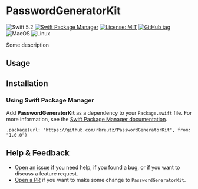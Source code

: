 # PasswordGeneratorKit
![Swift 5.2](https://img.shields.io/badge/Swift-5.2-orange.svg)
[![Swift Package Manager](https://img.shields.io/badge/spm-compatible-brightgreen.svg?style=flat)](https://swift.org/package-manager)
[![License: MIT](https://img.shields.io/badge/License-MIT-blue.svg)](https://opensource.org/licenses/MIT)
[![GitHub tag](https://img.shields.io/github/tag/rkreutz/PasswordGeneratorKit.svg)](https://GitHub.com/rkreutz/PasswordGeneratorKit/tags/)
![MacOS](https://github.com/rkreutz/PasswordGeneratorKit/workflows/MacOS/badge.svg?branch=master&event=push)
![Linux](https://github.com/rkreutz/PasswordGeneratorKit/workflows/Linux/badge.svg?branch=master&event=push)

Some description

## Usage

## Installation
### Using Swift Package Manager

Add **PasswordGeneratorKit** as a dependency to your `Package.swift` file. For more information, see the [Swift Package Manager documentation](https://github.com/apple/swift-package-manager/tree/master/Documentation).

```
.package(url: "https://github.com/rkreutz/PasswordGeneratorKit", from: "1.0.0")
```

## Help & Feedback
- [Open an issue](https://github.com/rkreutz/PasswordGeneratorKit/issues/new) if you need help, if you found a bug, or if you want to discuss a feature request.
- [Open a PR](https://github.com/rkreutz/PasswordGeneratorKit/pull/new/master) if you want to make some change to `PasswordGeneratorKit`.
